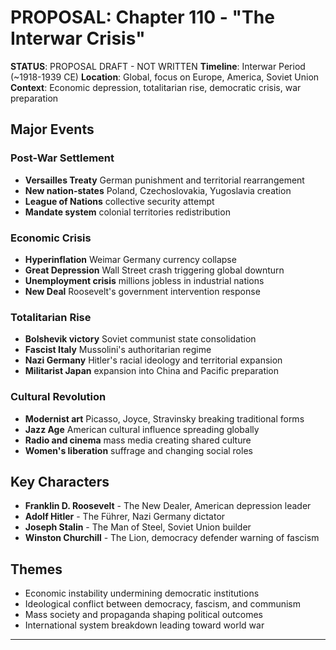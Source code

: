 # PROPOSAL: Chapter 110 - "The Interwar Crisis"

**STATUS**: PROPOSAL DRAFT - NOT WRITTEN
**Timeline**: Interwar Period (~1918-1939 CE)
**Location**: Global, focus on Europe, America, Soviet Union
**Context**: Economic depression, totalitarian rise, democratic crisis, war preparation

## Major Events
### Post-War Settlement
- **Versailles Treaty** German punishment and territorial rearrangement
- **New nation-states** Poland, Czechoslovakia, Yugoslavia creation
- **League of Nations** collective security attempt
- **Mandate system** colonial territories redistribution

### Economic Crisis
- **Hyperinflation** Weimar Germany currency collapse
- **Great Depression** Wall Street crash triggering global downturn
- **Unemployment crisis** millions jobless in industrial nations
- **New Deal** Roosevelt's government intervention response

### Totalitarian Rise
- **Bolshevik victory** Soviet communist state consolidation
- **Fascist Italy** Mussolini's authoritarian regime
- **Nazi Germany** Hitler's racial ideology and territorial expansion
- **Militarist Japan** expansion into China and Pacific preparation

### Cultural Revolution
- **Modernist art** Picasso, Joyce, Stravinsky breaking traditional forms
- **Jazz Age** American cultural influence spreading globally
- **Radio and cinema** mass media creating shared culture
- **Women's liberation** suffrage and changing social roles

## Key Characters
- **Franklin D. Roosevelt** - The New Dealer, American depression leader
- **Adolf Hitler** - The Führer, Nazi Germany dictator
- **Joseph Stalin** - The Man of Steel, Soviet Union builder
- **Winston Churchill** - The Lion, democracy defender warning of fascism

## Themes
- Economic instability undermining democratic institutions
- Ideological conflict between democracy, fascism, and communism
- Mass society and propaganda shaping political outcomes
- International system breakdown leading toward world war

---